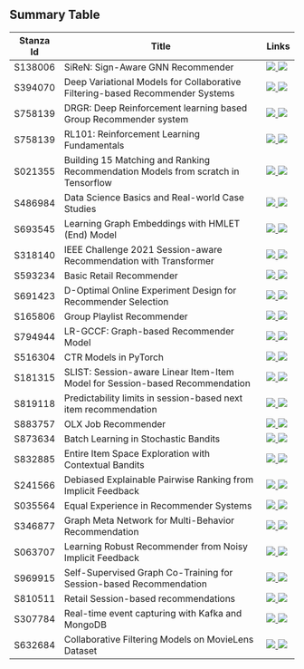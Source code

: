 ## Summary Table

| Stanza Id | Title | Links |
| --------- | ----- | ----- |
| S138006 | SiReN: Sign-Aware GNN Recommender | <a href="https://github.com/RecoHut-Stanzas/S138006/blob/main/reports/S138006_Report.ipynb" alt="S138006_Report"> <img src="https://img.shields.io/static/v1?label=report&message=active&color=green" /></a><a href="https://github.com/RecoHut-Stanzas/S138006" alt="S138006"> <img src="https://img.shields.io/static/v1?label=code&message=github&color=blue" /></a> |
| S394070 | Deep Variational Models for Collaborative Filtering-based Recommender Systems | <a href="https://github.com/RecoHut-Stanzas/S394070/blob/main/reports/S394070_Report.ipynb" alt="S394070_Report"> <img src="https://img.shields.io/static/v1?label=report&message=active&color=green" /></a><a href="https://github.com/RecoHut-Stanzas/S394070" alt="S394070"> <img src="https://img.shields.io/static/v1?label=code&message=github&color=blue" /></a> |
| S758139 | DRGR: Deep Reinforcement learning based Group Recommender system | <a href="https://github.com/RecoHut-Stanzas/S758139/blob/main/reports/S758139_Report.ipynb" alt="S758139_Report"> <img src="https://img.shields.io/static/v1?label=report&message=active&color=green" /></a><a href="https://github.com/RecoHut-Stanzas/S758139" alt="S758139"> <img src="https://img.shields.io/static/v1?label=code&message=github&color=blue" /></a> |
| S758139 | RL101: Reinforcement Learning Fundamentals | <a href="https://htmlpreview.github.io/?https://github.com/RecoHut-Stanzas/S990517/blob/main/reports/S990517.html" alt="S990517_Report"> <img src="https://img.shields.io/static/v1?label=report&message=active&color=green" /></a><a href="https://github.com/RecoHut-Stanzas/S990517" alt="S990517"> <img src="https://img.shields.io/static/v1?label=code&message=github&color=blue" /></a> |
| S021355 | Building 15 Matching and Ranking Recommendation Models from scratch in Tensorflow | <a href="https://github.com/RecoHut-Stanzas/S021355/blob/main/reports/S021355.ipynb" alt="S021355_Report"> <img src="https://img.shields.io/static/v1?label=report&message=active&color=green" /></a><a href="https://github.com/RecoHut-Stanzas/S021355" alt="S021355"> <img src="https://img.shields.io/static/v1?label=code&message=github&color=blue" /></a> |
| S486984 | Data Science Basics and Real-world Case Studies | <a href="https://github.com/RecoHut-Stanzas/S486984/blob/main/reports/S486984_report.ipynb" alt="S486984_report"> <img src="https://img.shields.io/static/v1?label=report&message=active&color=green" /></a><a href="https://github.com/RecoHut-Stanzas/S486984" alt="S486984"> <img src="https://img.shields.io/static/v1?label=code&message=github&color=blue" /></a> |
| S693545 | Learning Graph Embeddings with HMLET (End) Model | <a href="https://github.com/RecoHut-Stanzas/S693545/blob/main/reports/S693545_report.ipynb" alt="S693545_report"> <img src="https://img.shields.io/static/v1?label=report&message=active&color=green" /></a><a href="https://github.com/RecoHut-Stanzas/S693545" alt="S693545"> <img src="https://img.shields.io/static/v1?label=code&message=github&color=blue" /></a> |
| S318140 | IEEE Challenge 2021 Session-aware Recommendation with Transformer | <a href="https://htmlpreview.github.io/?https://github.com/RecoHut-Stanzas/S318140/blob/main/reports/S318140_report.html" alt="S318140_report"> <img src="https://img.shields.io/static/v1?label=report&message=active&color=green" /></a><a href="https://github.com/RecoHut-Stanzas/S318140" alt="S318140"> <img src="https://img.shields.io/static/v1?label=code&message=github&color=blue" /></a> |
| S593234 | Basic Retail Recommender | <a href="https://github.com/RecoHut-Stanzas/S593234/blob/main/reports/S593234_report.ipynb" alt="S593234_report"> <img src="https://img.shields.io/static/v1?label=report&message=active&color=green" /></a><a href="https://github.com/RecoHut-Stanzas/S593234" alt="S593234"> <img src="https://img.shields.io/static/v1?label=code&message=github&color=blue" /></a> |
| S691423 | D-Optimal Online Experiment Design for Recommender Selection | <a href="https://github.com/RecoHut-Stanzas/S691423/blob/main/reports/S691423_report.ipynb" alt="S691423_report"> <img src="https://img.shields.io/static/v1?label=report&message=active&color=green" /></a><a href="https://github.com/RecoHut-Stanzas/S691423" alt="S691423"> <img src="https://img.shields.io/static/v1?label=code&message=github&color=blue" /></a> |
| S165806 | Group Playlist Recommender | <a href="https://github.com/RecoHut-Stanzas/S165806/blob/main/reports/S165806_report.ipynb" alt="S165806_report"> <img src="https://img.shields.io/static/v1?label=report&message=active&color=green" /></a><a href="https://github.com/RecoHut-Stanzas/S165806" alt="S165806"> <img src="https://img.shields.io/static/v1?label=code&message=github&color=blue" /></a> |
| S794944 | LR-GCCF: Graph-based Recommender Model | <a href="https://github.com/RecoHut-Stanzas/S794944/blob/main/reports/S794944_report.ipynb" alt="S794944_report"> <img src="https://img.shields.io/static/v1?label=report&message=active&color=green" /></a><a href="https://github.com/RecoHut-Stanzas/S794944" alt="S794944"> <img src="https://img.shields.io/static/v1?label=code&message=github&color=blue" /></a> |
| S516304 | CTR Models in PyTorch | <a href="https://github.com/RecoHut-Stanzas/S516304/blob/main/reports/S516304_report.ipynb" alt="S516304_report"> <img src="https://img.shields.io/static/v1?label=report&message=active&color=green" /></a><a href="https://github.com/RecoHut-Stanzas/S516304" alt="S516304"> <img src="https://img.shields.io/static/v1?label=code&message=github&color=blue" /></a> |
| S181315 | SLIST: Session-aware Linear Item-Item Model for Session-based Recommendation | <a href="https://github.com/RecoHut-Stanzas/S181315/blob/main/reports/S181315_report.ipynb" alt="S181315_report"> <img src="https://img.shields.io/static/v1?label=report&message=active&color=green" /></a><a href="https://github.com/RecoHut-Stanzas/S181315" alt="S181315"> <img src="https://img.shields.io/static/v1?label=code&message=github&color=blue" /></a> |
| S819118 | Predictability limits in session-based next item recommendation | <a href="https://github.com/RecoHut-Stanzas/S819118/blob/main/reports/S819118_report.ipynb" alt="S819118_report"> <img src="https://img.shields.io/static/v1?label=report&message=active&color=green" /></a><a href="https://github.com/RecoHut-Stanzas/S819118" alt="S819118"> <img src="https://img.shields.io/static/v1?label=code&message=github&color=blue" /></a> |
| S883757 | OLX Job Recommender | <a href="https://github.com/RecoHut-Stanzas/S883757/blob/main/reports/S883757_report.ipynb" alt="S883757_report"> <img src="https://img.shields.io/static/v1?label=report&message=active&color=green" /></a><a href="https://github.com/RecoHut-Stanzas/S883757" alt="S883757"> <img src="https://img.shields.io/static/v1?label=code&message=github&color=blue" /></a> |
| S873634 | Batch Learning in Stochastic Bandits | <a href="https://github.com/RecoHut-Stanzas/S873634/blob/main/reports/S873634_report.ipynb" alt="S873634_report"> <img src="https://img.shields.io/static/v1?label=report&message=active&color=green" /></a><a href="https://github.com/RecoHut-Stanzas/S873634" alt="S873634"> <img src="https://img.shields.io/static/v1?label=code&message=github&color=blue" /></a> |
| S832885 | Entire Item Space Exploration with Contextual Bandits | <a href="https://github.com/RecoHut-Stanzas/S832885/blob/main/reports/S832885_report.ipynb" alt="S832885_report"> <img src="https://img.shields.io/static/v1?label=report&message=active&color=green" /></a><a href="https://github.com/RecoHut-Stanzas/S832885" alt="S832885"> <img src="https://img.shields.io/static/v1?label=code&message=github&color=blue" /></a> |
| S241566 | Debiased Explainable Pairwise Ranking from Implicit Feedback | <a href="https://github.com/RecoHut-Stanzas/S241566/blob/main/reports/S241566_report.ipynb" alt="S241566_report"> <img src="https://img.shields.io/static/v1?label=report&message=active&color=green" /></a><a href="https://github.com/RecoHut-Stanzas/S241566" alt="S241566"> <img src="https://img.shields.io/static/v1?label=code&message=github&color=blue" /></a> |
| S035564 | Equal Experience in Recommender Systems | <a href="https://github.com/RecoHut-Stanzas/S035564/blob/main/reports/S035564_report.ipynb" alt="S035564_report"> <img src="https://img.shields.io/static/v1?label=report&message=active&color=green" /></a><a href="https://github.com/RecoHut-Stanzas/S035564" alt="S035564"> <img src="https://img.shields.io/static/v1?label=code&message=github&color=blue" /></a> |
| S346877 | Graph Meta Network for Multi-Behavior Recommendation | <a href="https://github.com/RecoHut-Stanzas/S346877/blob/main/reports/S346877_report.ipynb" alt="S346877_report"> <img src="https://img.shields.io/static/v1?label=report&message=active&color=green" /></a><a href="https://github.com/RecoHut-Stanzas/S346877" alt="S346877"> <img src="https://img.shields.io/static/v1?label=code&message=github&color=blue" /></a> |
| S063707 | Learning Robust Recommender from Noisy Implicit Feedback | <a href="https://github.com/RecoHut-Stanzas/S063707/blob/main/reports/S063707_report.ipynb" alt="S063707_report"> <img src="https://img.shields.io/static/v1?label=report&message=active&color=green" /></a><a href="https://github.com/RecoHut-Stanzas/S063707" alt="S063707"> <img src="https://img.shields.io/static/v1?label=code&message=github&color=blue" /></a> |
| S969915 | Self-Supervised Graph Co-Training for Session-based Recommendation | <a href="https://github.com/RecoHut-Stanzas/S969915/blob/main/reports/S969915_report.ipynb" alt="S969915_report"> <img src="https://img.shields.io/static/v1?label=report&message=active&color=green" /></a><a href="https://github.com/RecoHut-Stanzas/S969915" alt="S969915"> <img src="https://img.shields.io/static/v1?label=code&message=github&color=blue" /></a> |
| S810511 | Retail Session-based recommendations | <a href="https://github.com/RecoHut-Stanzas/S810511/blob/main/reports/S810511_report.ipynb" alt="S810511_report"> <img src="https://img.shields.io/static/v1?label=report&message=active&color=green" /></a><a href="https://github.com/RecoHut-Stanzas/S810511" alt="S810511"> <img src="https://img.shields.io/static/v1?label=code&message=github&color=blue" /></a> |
| S307784 | Real-time event capturing with Kafka and MongoDB | <a href="https://github.com/RecoHut-Stanzas/S307784/blob/main/reports/S307784_report.ipynb" alt="S307784_report"> <img src="https://img.shields.io/static/v1?label=report&message=active&color=green" /></a><a href="https://github.com/RecoHut-Stanzas/S307784" alt="S307784"> <img src="https://img.shields.io/static/v1?label=code&message=github&color=blue" /></a> |
| S632684 | Collaborative Filtering Models on MovieLens Dataset | <a href="https://github.com/RecoHut-Stanzas/S632684/blob/main/reports/S632684_report.ipynb" alt="S632684_report"> <img src="https://img.shields.io/static/v1?label=report&message=active&color=green" /></a><a href="https://github.com/RecoHut-Stanzas/S632684" alt="S632684"> <img src="https://img.shields.io/static/v1?label=code&message=github&color=blue" /></a> |
